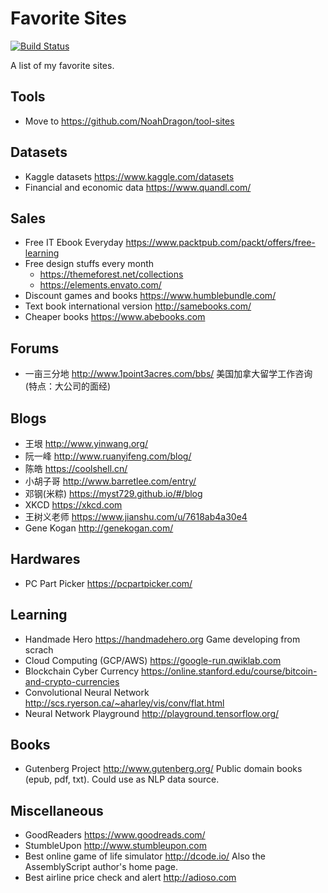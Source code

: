 # Favorite Sites
[![Build Status](https://api.travis-ci.org/NoahDragon/favorite-sites.svg?branch=master)](https://travis-ci.org/NoahDragon/favorite-sites)

A list of my favorite sites.

## Tools
- Move to https://github.com/NoahDragon/tool-sites

## Datasets
- Kaggle datasets https://www.kaggle.com/datasets
- Financial and economic data https://www.quandl.com/

## Sales
- Free IT Ebook Everyday https://www.packtpub.com/packt/offers/free-learning
- Free design stuffs every month 
  * https://themeforest.net/collections
  * https://elements.envato.com/
- Discount games and books https://www.humblebundle.com/
- Text book international version http://samebooks.com/ 
- Cheaper books https://www.abebooks.com

## Forums
- 一亩三分地 http://www.1point3acres.com/bbs/ 美国加拿大留学工作咨询 (特点：大公司的面经)

## Blogs
- 王垠 http://www.yinwang.org/
- 阮一峰 http://www.ruanyifeng.com/blog/
- 陈皓 https://coolshell.cn/
- 小胡子哥 http://www.barretlee.com/entry/
- 邓钢(米粽) https://myst729.github.io/#/blog
- XKCD https://xkcd.com
- 王树义老师 https://www.jianshu.com/u/7618ab4a30e4
- Gene Kogan http://genekogan.com/

## Hardwares
- PC Part Picker https://pcpartpicker.com/

## Learning
- Handmade Hero https://handmadehero.org Game developing from scrach
- Cloud Computing (GCP/AWS) https://google-run.qwiklab.com
- Blockchain Cyber Currency https://online.stanford.edu/course/bitcoin-and-crypto-currencies
- Convolutional Neural Network http://scs.ryerson.ca/~aharley/vis/conv/flat.html
- Neural Network Playground http://playground.tensorflow.org/
## Books
- Gutenberg Project http://www.gutenberg.org/ Public domain books (epub, pdf, txt). Could use as NLP data source.

## Miscellaneous
- GoodReaders https://www.goodreads.com/
- StumbleUpon http://www.stumbleupon.com
- Best online game of life simulator http://dcode.io/ Also the AssemblyScript author's home page.
- Best airline price check and alert http://adioso.com


